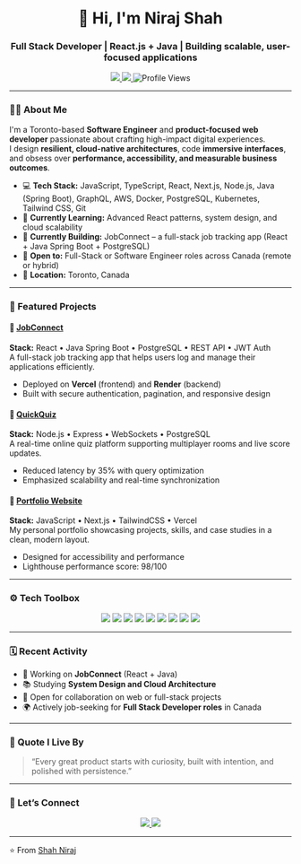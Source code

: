<!-- PROFILE README - Niraj Shah -->

<h1 align="center">👋 Hi, I'm Niraj Shah</h1>
<h3 align="center">Full Stack Developer | React.js + Java | Building scalable, user-focused applications</h3>

<p align="center">
  <a href="https://linkedin.com/in/shahnniraj" target="_blank">
    <img src="https://img.shields.io/badge/LinkedIn-0077B5?style=for-the-badge&logo=linkedin&logoColor=white"/>
  </a>
  <a href="mailto:shahnniraj.2025@gmail.com">
    <img src="https://img.shields.io/badge/Email-D14836?style=for-the-badge&logo=gmail&logoColor=white"/>
  </a>
  <img src="https://komarev.com/ghpvc/?username=Niraj058&label=Profile%20Views&color=blue&style=for-the-badge" alt="Profile Views"/>
</p>

---

### 👨‍💻 About Me
I'm a Toronto-based **Software Engineer** and **product-focused web developer** passionate about crafting high-impact digital experiences.  
I design **resilient, cloud-native architectures**, code **immersive interfaces**, and obsess over **performance, accessibility, and measurable business outcomes**.

- 💻 **Tech Stack:** JavaScript, TypeScript, React, Next.js, Node.js, Java (Spring Boot), GraphQL, AWS, Docker, PostgreSQL, Kubernetes, Tailwind CSS, Git  
- 🧠 **Currently Learning:** Advanced React patterns, system design, and cloud scalability  
- 🌱 **Currently Building:** JobConnect – a full-stack job tracking app (React + Java Spring Boot + PostgreSQL)  
- 🤝 **Open to:** Full-Stack or Software Engineer roles across Canada (remote or hybrid)  
- 📍 **Location:** Toronto, Canada  

---

### 🚀 Featured Projects

#### 🧩 [JobConnect](#)
**Stack:** React • Java Spring Boot • PostgreSQL • REST API • JWT Auth  
A full-stack job tracking app that helps users log and manage their applications efficiently.  
- Deployed on **Vercel** (frontend) and **Render** (backend)  
- Built with secure authentication, pagination, and responsive design  

#### 🧠 [QuickQuiz](#)
**Stack:** Node.js • Express • WebSockets • PostgreSQL  
A real-time online quiz platform supporting multiplayer rooms and live score updates.  
- Reduced latency by 35% with query optimization  
- Emphasized scalability and real-time synchronization  

#### 🎨 [Portfolio Website](#)
**Stack:** JavaScript • Next.js • TailwindCSS • Vercel  
My personal portfolio showcasing projects, skills, and case studies in a clean, modern layout.  
- Designed for accessibility and performance  
- Lighthouse performance score: 98/100  

---

### ⚙️ Tech Toolbox

<p align="center">
  <img src="https://img.shields.io/badge/Java-ED8B00?style=for-the-badge&logo=openjdk&logoColor=white"/>
  <img src="https://img.shields.io/badge/React-20232A?style=for-the-badge&logo=react&logoColor=61DAFB"/>
  <img src="https://img.shields.io/badge/Node.js-43853D?style=for-the-badge&logo=node.js&logoColor=white"/>
  <img src="https://img.shields.io/badge/PostgreSQL-316192?style=for-the-badge&logo=postgresql&logoColor=white"/>
  <img src="https://img.shields.io/badge/AWS-232F3E?style=for-the-badge&logo=amazon-aws&logoColor=white"/>
  <img src="https://img.shields.io/badge/Docker-2496ED?style=for-the-badge&logo=docker&logoColor=white"/>
  <img src="https://img.shields.io/badge/Kubernetes-326CE5?style=for-the-badge&logo=kubernetes&logoColor=white"/>
  <img src="https://img.shields.io/badge/GraphQL-E10098?style=for-the-badge&logo=graphql&logoColor=white"/>
  <img src="https://img.shields.io/badge/TailwindCSS-38B2AC?style=for-the-badge&logo=tailwind-css&logoColor=white"/>
</p>

---

### 🗓️ Recent Activity
- 🔭 Working on **JobConnect** (React + Java)  
- 📚 Studying **System Design and Cloud Architecture**  
- 💬 Open for collaboration on web or full-stack projects  
- 🌍 Actively job-seeking for **Full Stack Developer roles** in Canada  

---

### 💬 Quote I Live By
> “Every great product starts with curiosity, built with intention, and polished with persistence.”

---

### 🤝 Let’s Connect
<p align="center">
  <a href="https://linkedin.com/in/shahnniraj" target="_blank">
    <img src="https://img.shields.io/badge/LinkedIn-Connect-blue?style=for-the-badge&logo=linkedin"/>
  </a>
  <a href="mailto:shahnniraj.2025@gmail.com">
    <img src="https://img.shields.io/badge/Email-Me-red?style=for-the-badge&logo=gmail"/>
  </a>
</p>

---

⭐️ From [Shah Niraj](https://github.com/shahniiraj)
